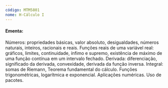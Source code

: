 ```yaml
---
código: MTM5801
nome: H-Cálculo I
---
```


#### Ementa:

Números: propriedades básicas, valor absoluto, desigualdades, números naturais, inteiros, racionais e reais. Funções reais de uma variável real: gráficos, limites, continuidade, ínfimo e supremo, existência de máximo de uma função contínua em um intervalo fechado. Derivada: diferenciação, significado da derivada, convexidade, derivada da função inversa. Integral: somas de Riemann, Teorema fundamental do cálculo. Funções trigonométricas, logarítmica e exponencial. Aplicações numéricas. Uso de pacotes.
